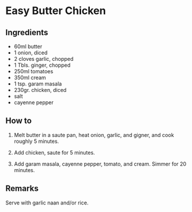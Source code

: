 Easy Butter Chicken
===================

Ingredients
-----------

* 60ml butter
* 1 onion, diced
* 2 cloves garlic, chopped
* 1 Tbls. ginger, chopped
* 250ml tomatoes
* 350ml cream
* 1 tsp. garam masala
* 230gr. chicken, diced
* salt
* cayenne pepper

How to
------

1. Melt butter in a saute pan, heat onion, garlic, and gigner, and cook roughly
   5 minutes.

2. Add chicken, saute for 5 minutes.

3. Add garam masala, cayenne pepper, tomato, and cream. Simmer for 20 minutes.

Remarks
-------

Serve with garlic naan and/or rice.
